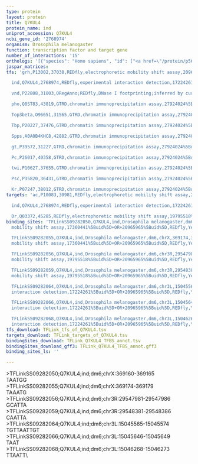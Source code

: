 ```yaml
---
type: protein
layout: protein
title: Q7KUL4
protein_name: ind
uniprot_accession: Q7KUL4
ncbi_gene_id: '2768974'
organism: Drosophila melanogaster
function: transcription factor and target gene
number_of_interactions: '15'
orthologs: '[{"species": "Homo sapiens", "id": ["<a href=\"/protein/p56179\">P56179</a>"]}, {"species": "Mus musculus", "id": ["<a href=\"/protein/p70397\">P70397</a>"]}]'
jaspar_matrices: 
tfs: 'grh,P13002,37038,REDfly,electrophoretic mobility shift assay,20965965%5Buid%5D+OR+22216201%5Buid%5D,Yes

  ind,Q7KUL4,2768974,REDfly,experimental interaction detection,17224261%5Buid%5D+OR+20965965%5Buid%5D,Yes

  vnd,P22808,31003,ORegAnno;REDfly,DNase I footprinting;inferred by curator,9832510%5Buid%5D+OR+26578589%5Buid%5D+OR+20965965%5Buid%5D,Yes

  pho,Q8ST83,43819,GTRD,chromatin immunoprecipitation assay,27924024%5Buid%5D,No

  Top3beta,O96651,31565,GTRD,chromatin immunoprecipitation assay,27924024%5Buid%5D,No

  Tbp,P20227,37476,GTRD,chromatin immunoprecipitation assay,27924024%5Buid%5D,No

  Spps,A0A0B4KHC8,42882,GTRD,chromatin immunoprecipitation assay,27924024%5Buid%5D,No

  gt,P39572,31227,GTRD,chromatin immunoprecipitation assay,27924024%5Buid%5D,No

  Pc,P26017,40358,GTRD,chromatin immunoprecipitation assay,27924024%5Buid%5D,No

  twi,P10627,37655,GTRD,chromatin immunoprecipitation assay,27924024%5Buid%5D,No

  Psc,P35820,36431,GTRD,chromatin immunoprecipitation assay,27924024%5Buid%5D,No

  Kr,P07247,38012,GTRD,chromatin immunoprecipitation assay,27924024%5Buid%5D,No'
targets: 'ac,P10083,30981,REDfly,electrophoretic mobility shift assay,20965965%5Buid%5D+OR+17360441%5Buid%5D,Yes

  ind,Q7KUL4,2768974,REDfly,experimental interaction detection,17224261%5Buid%5D+OR+20965965%5Buid%5D,Yes

  Dr,Q03372,45285,REDfly,electrophoretic mobility shift assay,19795518%5Buid%5D+OR+20965965%5Buid%5D,Yes'
binding_sites: 'TFLinkSS09282050,Q7KUL4,ind,Drosophila melanogaster,dm6,chrX,369160,369165,-,dm6&position=chrX:369160-369165,electrophoretic
  mobility shift assay,17360441%5Buid%5D+OR+20965965%5Buid%5D,REDfly,Yes,0

  TFLinkSS09282055,Q7KUL4,ind,Drosophila melanogaster,dm6,chrX,369174,369179,-,dm6&position=chrX:369174-369179,electrophoretic
  mobility shift assay,17360441%5Buid%5D+OR+20965965%5Buid%5D,REDfly,Yes,0

  TFLinkSS09282056,Q7KUL4,ind,Drosophila melanogaster,dm6,chr3R,29547981,29547986,-,dm6&position=chr3R:29547981-29547986,electrophoretic
  mobility shift assay,19795518%5Buid%5D+OR+20965965%5Buid%5D,REDfly,Yes,0

  TFLinkSS09282059,Q7KUL4,ind,Drosophila melanogaster,dm6,chr3R,29548381,29548386,-,dm6&position=chr3R:29548381-29548386,electrophoretic
  mobility shift assay,19795518%5Buid%5D+OR+20965965%5Buid%5D,REDfly,Yes,0

  TFLinkSS09282064,Q7KUL4,ind,Drosophila melanogaster,dm6,chr3L,15045565,15045574,-,dm6&position=chr3L:15045565-15045574,experimental
  interaction detection,17224261%5Buid%5D+OR+20965965%5Buid%5D,REDfly,Yes,0

  TFLinkSS09282066,Q7KUL4,ind,Drosophila melanogaster,dm6,chr3L,15045646,15045649,-,dm6&position=chr3L:15045646-15045649,experimental
  interaction detection,17224261%5Buid%5D+OR+20965965%5Buid%5D,REDfly,Yes,0

  TFLinkSS09282068,Q7KUL4,ind,Drosophila melanogaster,dm6,chr3L,15046268,15046273,-,dm6&position=chr3L:15046268-15046273,experimental
  interaction detection,17224261%5Buid%5D+OR+20965965%5Buid%5D,REDfly,Yes,0'
tfs_download: TFLink_tfs_of_Q7KUL4.tsv
targets_download: TFLink_targets_of_Q7KUL4.tsv
bindingSites_download: TFLink_Q7KUL4_TFBS_annot.tsv
bindingSites_download_gff3: TFLink_Q7KUL4_TFBS_annot.gff3
binding_sites_ls: ''

---
```

\>TFLinkSS09282050;Q7KUL4;ind;dm6;chrX:369160-369165\TAATGG\\>TFLinkSS09282055;Q7KUL4;ind;dm6;chrX:369174-369179\TAAATG\\>TFLinkSS09282056;Q7KUL4;ind;dm6;chr3R:29547981-29547986\GCATTA\\>TFLinkSS09282059;Q7KUL4;ind;dm6;chr3R:29548381-29548386\CAATTA\\>TFLinkSS09282064;Q7KUL4;ind;dm6;chr3L:15045565-15045574\TGTTAATTGT\\>TFLinkSS09282066;Q7KUL4;ind;dm6;chr3L:15045646-15045649\TAAT\\>TFLinkSS09282068;Q7KUL4;ind;dm6;chr3L:15046268-15046273\TTAATT\